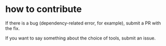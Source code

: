 # how to contribute

If there is a bug (dependency-related error, for example), submit a PR with the fix.

If you want to say something about the choice of tools, submit an issue.
